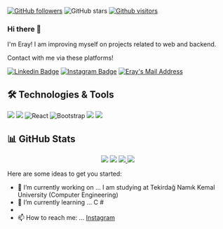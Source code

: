 
[![GitHub followers](https://img.shields.io/github/followers/Eraydemir52?style=social)](https://github.com/Eraydemir52?tab=followers)
![GitHub stars](https://img.shields.io/github/stars/Eraydemir52?style=social)
[![Github visitors](https://visitor-badge.glitch.me/badge?page_id=Eraydemir52.visitor-badge)](https://GitHub.com/Eraydemir52/StrapDown.js/stargazers/)





### Hi there 👋

I'm Eray! I am improving myself on projects related to web and backend.

Contact with me via these platforms!

[![Linkedin Badge](https://img.shields.io/badge/eraydemir-follow%20on%20linkedin-blue?style=for-the-badge&logo=linkedin)](https://www.linkedin.com/in/eray-demir-63b1a31b9/)
[![Instagram Badge](https://img.shields.io/badge/eraydemir-follow%20on%20instagram-blue?style=for-the-badge&logo=instagram)](https://www.instagram.com/erayy_dmrr/)
  <a href="mailto:eraydemir5225@gmail.com" target="_blank" rel="nofollow"><img alt="Eray's Mail Address" src="https://img.shields.io/badge/Gmail-D14836?style=for-the-badge&logo=gmail&logoColor=white" /></a>
  

## 🛠 Technologies & Tools
<img src = "https://img.shields.io/badge/C%23-239120?style=for-the-badge&logo=c-sharp&logoColor=white"> </img>
<img src = "https://img.shields.io/badge/.NET-5C2D91?style=for-the-badge&logo=.net&logoColor=white"> </img>
<img alt="React" src="[https://img.shields.io/badge/react-%2361DBFB.svg?style=for-the-badge&logo=react&logoColor=white)](https://img.shields.io/badge/React.js-%2361DAFB.svg?logo=react&logoColor=white](https://img.shields.io/badge/-ReactJs-61DAFB?logo=react&logoColor=white&style=for-the-badge)
"/>
<img alt="Bootstrap" src="https://img.shields.io/badge/bootstrap%20-%23563D7C.svg?&style=for-the-badge&logo=bootstrap&logoColor=white"/>
<img src = "https://img.shields.io/badge/Microsoft_SQL_Server-CC2927?style=for-the-badge&logo=microsoft-sqlserver&logoColor=white"> </img>
<img src = "https://img.shields.io/badge/Windows-0078D6?style=for-the-badge&logo=windows&logoColor=white"> </img>





## 📊 GitHub Stats

<p align="center">
  <img src="https://github-readme-stats.vercel.app/api?username=Eraydemir52&count_private=true&show_icons=true&theme=tokyonight">
  <img src="https://github-readme-stats.vercel.app/api/top-langs/?username=Eraydemir52&hide=python&layout=compact&show_icons=true&theme=tokyonight">
  <a href="https://github.com/Eraydemir52/Eraydemir52">
    <img src="https://github-readme-stats.vercel.app/api/pin?username=Eraydemir52&repo=Eraydemir52&show_icons=true&theme=tokyonight"</img>
  </a>
  <a href="https://github.com/Eraydemir52/Eraydemir52">
    <img src="https://github-readme-stats.vercel.app/api/pin?username=Eraydemir52&repo=Eraydemir52&show_icons=true&theme=tokyonight"</img>
  </a>
</p>


Here are some ideas to get you started:

- 🔭 I’m currently working on ... I am studying at Tekirdağ Namık Kemal University (Computer Engineering)
- 🌱 I’m currently learning ... C #
-
- 📫 How to reach me: ... [Instagram](https://www.instagram.com/erayy_dmrr/)

